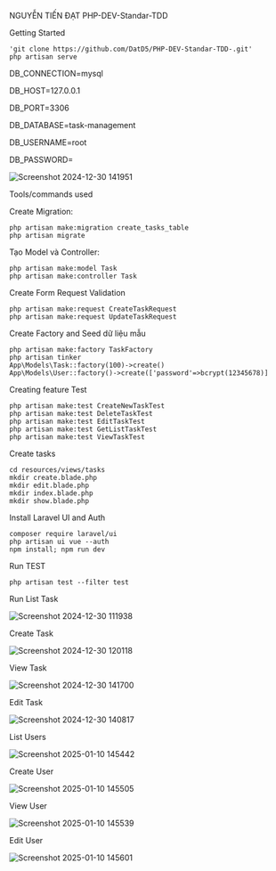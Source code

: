 NGUYỄN TIẾN ĐẠT
PHP-DEV-Standar-TDD


Getting Started

    'git clone https://github.com/DatD5/PHP-DEV-Standar-TDD-.git'
    php artisan serve
    
DB_CONNECTION=mysql

DB_HOST=127.0.0.1

DB_PORT=3306

DB_DATABASE=task-management

DB_USERNAME=root

DB_PASSWORD=

![Screenshot 2024-12-30 141951](https://github.com/user-attachments/assets/796fe3d9-c6f5-43b1-abb9-eda92364bacf)


Tools/commands used

Create Migration:

    php artisan make:migration create_tasks_table
    php artisan migrate
    
Tạo Model và Controller:

    php artisan make:model Task
    php artisan make:controller Task

Create Form Request Validation

    php artisan make:request CreateTaskRequest
    php artisan make:request UpdateTaskRequest

Create Factory and Seed dữ liệu mẫu

    php artisan make:factory TaskFactory
    php artisan tinker
    App\Models\Task::factory(100)->create()
    App\Models\User::factory()->create(['password'=>bcrypt(12345678)]
    
Creating feature Test

    php artisan make:test CreateNewTaskTest
    php artisan make:test DeleteTaskTest
    php artisan make:test EditTaskTest
    php artisan make:test GetListTaskTest
    php artisan make:test ViewTaskTest
    
Create tasks

    cd resources/views/tasks
    mkdir create.blade.php
    mkdir edit.blade.php
    mkdir index.blade.php
    mkdir show.blade.php
Install Laravel UI and Auth

    composer require laravel/ui
    php artisan ui vue --auth
    npm install; npm run dev
    
Run TEST

    php artisan test --filter test

Run
List Task

![Screenshot 2024-12-30 111938](https://github.com/user-attachments/assets/be436ce2-2c25-4680-bfd1-edd5f50131a3)



Create Task

![Screenshot 2024-12-30 120118](https://github.com/user-attachments/assets/c5581f06-6932-41d5-b733-0a4ee1b38f24)

View Task

![Screenshot 2024-12-30 141700](https://github.com/user-attachments/assets/f2615119-1dd2-4dee-88af-cddc3ad3dae9)


Edit Task

![Screenshot 2024-12-30 140817](https://github.com/user-attachments/assets/e03eddab-5d06-403b-b4a8-26c37d472dec)

List Users

![Screenshot 2025-01-10 145442](https://github.com/user-attachments/assets/263671ff-96b0-416a-8c91-979e9aaebe54)


Create User

![Screenshot 2025-01-10 145505](https://github.com/user-attachments/assets/c24af5ed-85f7-4840-957c-ad032fac49f1)


View User

![Screenshot 2025-01-10 145539](https://github.com/user-attachments/assets/48e890ed-7040-4b7e-88a7-47a365f63ae9)


Edit User

![Screenshot 2025-01-10 145601](https://github.com/user-attachments/assets/37ac8f98-3ab9-456a-ad77-708b41a848c2)



